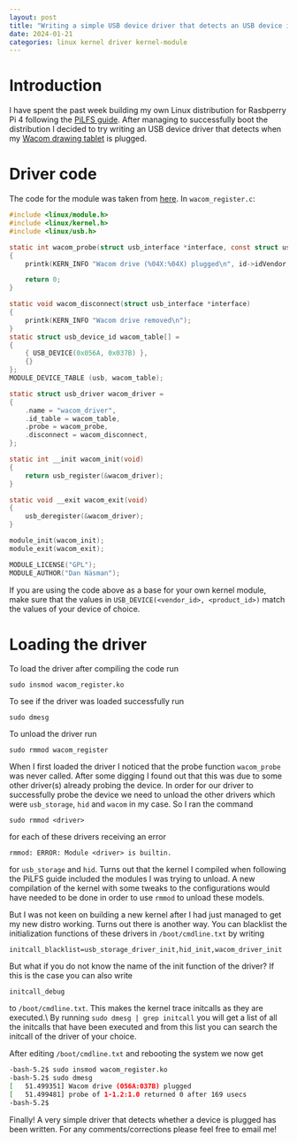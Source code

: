 ```yaml
---
layout: post
title: "Writing a simple USB device driver that detects an USB device in Linux"
date: 2024-01-21
categories: linux kernel driver kernel-module
---
```


# Introduction

I have spent the past week building my own Linux distribution for Rasbperry Pi 4 following the [PiLFS guide](https://intestinate.com/pilfs/guide.html). After managing to successfully boot the distribution I decided to try writing an USB device driver that detects when my [Wacom drawing tablet](https://www.wacom.com/en-us/products/pen-tablets/one-by-wacom) is plugged.

# Driver code

The code for the module was taken from [here](https://sysplay.github.io/books/LinuxDrivers/book/Content/Part11.html). In `wacom_register.c`:
```c
#include <linux/module.h>
#include <linux/kernel.h>
#include <linux/usb.h>

static int wacom_probe(struct usb_interface *interface, const struct usb_device_id *id)
{
    printk(KERN_INFO "Wacom drive (%04X:%04X) plugged\n", id->idVendor, id->idProduct);

    return 0;
}

static void wacom_disconnect(struct usb_interface *interface)
{
    printk(KERN_INFO "Wacom drive removed\n");
}
static struct usb_device_id wacom_table[] =
{
    { USB_DEVICE(0x056A, 0x037B) },
    {}
};
MODULE_DEVICE_TABLE (usb, wacom_table);

static struct usb_driver wacom_driver =
{
    .name = "wacom_driver",
    .id_table = wacom_table,
    .probe = wacom_probe,
    .disconnect = wacom_disconnect,
};

static int __init wacom_init(void)
{
    return usb_register(&wacom_driver);
}

static void __exit wacom_exit(void)
{
    usb_deregister(&wacom_driver);
}

module_init(wacom_init);
module_exit(wacom_exit);

MODULE_LICENSE("GPL");
MODULE_AUTHOR("Dan Näsman");
```

If you are using the code above as a base for your own kernel module, make sure that the values in `USB_DEVICE(<vendor_id>, <product_id>)` match the values of your device of choice.

# Loading the driver

To load the driver after compiling the code run
```
sudo insmod wacom_register.ko
```
To see if the driver was loaded successfully run
```
sudo dmesg
```
To unload the driver run
```
sudo rmmod wacom_register
```

When I first loaded the driver I noticed that the probe function `wacom_probe` was never called. After some digging I found out that this was due to some other driver(s) already probing the device. In order for our driver to successfully probe the device we need to unload the other drivers which were `usb_storage`, `hid` and `wacom` in my case. So I ran the command
```
sudo rmmod <driver>
```
for each of these drivers receiving an error
```
rmmod: ERROR: Module <driver> is builtin.
```
for `usb_storage` and `hid`. Turns out that the kernel I compiled when following the PiLFS guide included the modules I was trying to unload. A new compilation of the kernel with some tweaks to the configurations would have needed to be done in order to use `rmmod` to unload these models.

But I was not keen on building a new kernel after I had just managed to get my new distro working. Turns out there is another way. You can blacklist the initialization functions of these drivers in `/boot/cmdline.txt` by writing
```
initcall_blacklist=usb_storage_driver_init,hid_init,wacom_driver_init
```
But what if you do not know the name of the init function of the driver? If this is the case you can also write
```
initcall_debug
```
to `/boot/cmdline.txt`. This makes the kernel trace initcalls as they are executed.\\
By running `sudo dmesg | grep initcall` you will get a list of all the initcalls that have been executed and from this list you can search the initcall of the driver of your choice.

After editing `/boot/cmdline.txt` and rebooting the system we now get
```bash
-bash-5.2$ sudo insmod wacom_register.ko 
-bash-5.2$ sudo dmesg
[   51.499351] Wacom drive (056A:037B) plugged
[   51.499481] probe of 1-1.2:1.0 returned 0 after 169 usecs
-bash-5.2$ 
```

Finally! A very simple driver that detects whether a device is plugged has been written. For any comments/corrections please feel free to email me!
